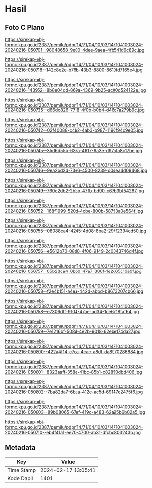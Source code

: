 # Hasil

## Foto C Plano

https://sirekap-obj-formc.kpu.go.id/2387/pemilu/pdpr/14/71/04/10/03/1471041003024-20240216-050701--98048658-9e00-4dee-9aea-4fb541d6c89c.jpg

https://sirekap-obj-formc.kpu.go.id/2387/pemilu/pdpr/14/71/04/10/03/1471041003024-20240216-050718--142c8e2e-b76b-43b3-8800-8619fd7165e4.jpg

https://sirekap-obj-formc.kpu.go.id/2387/pemilu/pdpr/14/71/04/10/03/1471041003024-20240216-143952--8b8e04dd-869a-4369-9b25-ac00d524122e.jpg

https://sirekap-obj-formc.kpu.go.id/2387/pemilu/pdpr/14/71/04/10/03/1471041003024-20240216-050735--d66dc826-7718-4f0b-b0b4-d46c7a279b9c.jpg

https://sirekap-obj-formc.kpu.go.id/2387/pemilu/pdpr/14/71/04/10/03/1471041003024-20240216-050742--02f40088-c4b2-4ab3-b987-1196f94c9e05.jpg

https://sirekap-obj-formc.kpu.go.id/2387/pemilu/pdpr/14/71/04/10/03/1471041003024-20240216-050745--35d6d55b-637a-4617-9a3e-d975fa8c17be.jpg

https://sirekap-obj-formc.kpu.go.id/2387/pemilu/pdpr/14/71/04/10/03/1471041003024-20240216-050746--9ea2bd2d-73e6-4500-8239-d0dea4d09468.jpg

https://sirekap-obj-formc.kpu.go.id/2387/pemilu/pdpr/14/71/04/10/03/1471041003024-20240216-050749--760e2db2-2bbb-47fb-bd90-c67b3bf54287.jpg

https://sirekap-obj-formc.kpu.go.id/2387/pemilu/pdpr/14/71/04/10/03/1471041003024-20240216-050752--168f1999-520d-4cbe-800b-58753a0e564f.jpg

https://sirekap-obj-formc.kpu.go.id/2387/pemilu/pdpr/14/71/04/10/03/1471041003024-20240216-050755--08088ca4-4245-4d08-8ba2-297f2394ed50.jpg

https://sirekap-obj-formc.kpu.go.id/2387/pemilu/pdpr/14/71/04/10/03/1471041003024-20240216-050756--e5612b70-08d0-4f06-9149-2c0043746d4f.jpg

https://sirekap-obj-formc.kpu.go.id/2387/pemilu/pdpr/14/71/04/10/03/1471041003024-20240216-050757--05b28ca4-0bb9-47a7-886f-1e2c65c16a9f.jpg

https://sirekap-obj-formc.kpu.go.id/2387/pemilu/pdpr/14/71/04/10/03/1471041003024-20240216-050758--f2e4b151-a4ea-442d-abbd-b8673207cb66.jpg

https://sirekap-obj-formc.kpu.go.id/2387/pemilu/pdpr/14/71/04/10/03/1471041003024-20240216-050758--e7306dff-9104-47ae-ad34-1ce6718faf64.jpg

https://sirekap-obj-formc.kpu.go.id/2387/pemilu/pdpr/14/71/04/10/03/1471041003024-20240216-050759--7e1216bf-508d-4e2b-9018-62ebe174da27.jpg

https://sirekap-obj-formc.kpu.go.id/2387/pemilu/pdpr/14/71/04/10/03/1471041003024-20240216-050800--422a4f14-c7ea-4cac-a8df-da8970286884.jpg

https://sirekap-obj-formc.kpu.go.id/2387/pemilu/pdpr/14/71/04/10/03/1471041003024-20240216-050801--8323aaff-358e-41bc-85b1-c82850dbd406.jpg

https://sirekap-obj-formc.kpu.go.id/2387/pemilu/pdpr/14/71/04/10/03/1471041003024-20240216-050802--7ba82da7-6bea-412e-ac5d-69147e2475f6.jpg

https://sirekap-obj-formc.kpu.go.id/2387/pemilu/pdpr/14/71/04/10/03/1471041003024-20240216-050803--89b08065-67ef-419c-a483-62a95b6b02a5.jpg

https://sirekap-obj-formc.kpu.go.id/2387/pemilu/pdpr/14/71/04/10/03/1471041003024-20240216-050710--eb4f41a1-ee70-4700-ab31-dfcbd803243b.jpg


## Metadata

| Key        | Value               |
| ---------- | ------------------- |
| Time Stamp | 2024-02-17 13:05:41 |
| Kode Dapil | 1401                |



